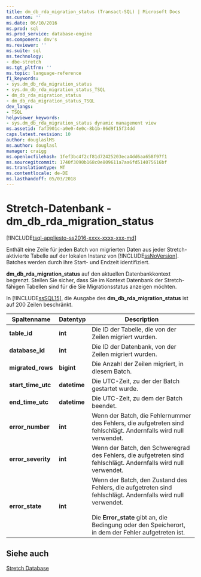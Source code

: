 ```yaml
---
title: dm_db_rda_migration_status (Transact-SQL) | Microsoft Docs
ms.custom: ''
ms.date: 06/10/2016
ms.prod: sql
ms.prod_service: database-engine
ms.component: dmv's
ms.reviewer: ''
ms.suite: sql
ms.technology:
- dbe-stretch
ms.tgt_pltfrm: ''
ms.topic: language-reference
f1_keywords:
- sys.dm_db_rda_migration_status
- sys.dm_db_rda_migration_status_TSQL
- dm_db_rda_migration_status
- dm_db_rda_migration_status_TSQL
dev_langs:
- TSQL
helpviewer_keywords:
- sys.dm_db_rda_migration_status dynamic management view
ms.assetid: faf3901c-a0e0-4e0c-8b1b-86d9f15f34dd
caps.latest.revision: 10
author: douglaslMS
ms.author: douglasl
manager: craigg
ms.openlocfilehash: 1fef3bc4f2cf81d72425203eca4dd6aa658f97f1
ms.sourcegitcommit: 1740f3090b168c0e809611a7aa6fd514075616bf
ms.translationtype: MT
ms.contentlocale: de-DE
ms.lasthandoff: 05/03/2018
---
```

# <a name="stretch-database---sysdmdbrdamigrationstatus"></a>Stretch-Datenbank - dm_db_rda_migration_status
[!INCLUDE[tsql-appliesto-ss2016-xxxx-xxxx-xxx-md](../../includes/tsql-appliesto-ss2016-xxxx-xxxx-xxx-md.md)]

  Enthält eine Zeile für jeden Batch von migrierten Daten aus jeder Stretch-aktivierte Tabelle auf der lokalen Instanz von [!INCLUDE[ssNoVersion](../../includes/ssnoversion-md.md)]. Batches werden durch ihre Start- und Endzeit identifiziert.  
  
 **dm_db_rda_migration_status** auf den aktuellen Datenbankkontext begrenzt. Stellen Sie sicher, dass Sie im Kontext Datenbank der Stretch-fähigen Tabellen sind für die Sie Migrationsstatus anzeigen möchten.  
  
 In [!INCLUDE[ssSQL15](../../includes/sssql15-md.md)], die Ausgabe des **dm_db_rda_migration_status** ist auf 200 Zeilen beschränkt.  
  
|Spaltenname|Datentyp|Description|  
|-----------------|---------------|-----------------|  
|**table_id**|**int**|Die ID der Tabelle, die von der Zeilen migriert wurden.|  
|**database_id**|**int**|Die ID der Datenbank, von der Zeilen migriert wurden.|  
|**migrated_rows**|**bigint**|Die Anzahl der Zeilen migriert, in diesem Batch.|  
|**start_time_utc**|**datetime**|Die UTC-Zeit, zu der der Batch gestartet wurde.|  
|**end_time_utc**|**datetime**|Die UTC-Zeit, zu dem der Batch beendet.|  
|**error_number**|**int**|Wenn der Batch, die Fehlernummer des Fehlers, die aufgetreten sind fehlschlägt. Andernfalls wird null verwendet.|  
|**error_severity**|**int**|Wenn der Batch, den Schweregrad des Fehlers, die aufgetreten sind fehlschlägt. Andernfalls wird null verwendet.|  
|**error_state**|**int**|Wenn der Batch, den Zustand des Fehlers, die aufgetreten sind fehlschlägt. Andernfalls wird null verwendet.<br /><br /> Die **Error_state** gibt an, die Bedingung oder den Speicherort, in dem der Fehler aufgetreten ist.|  
  
## <a name="see-also"></a>Siehe auch  
 [Stretch Database](../../sql-server/stretch-database/stretch-database.md)  
  
  

